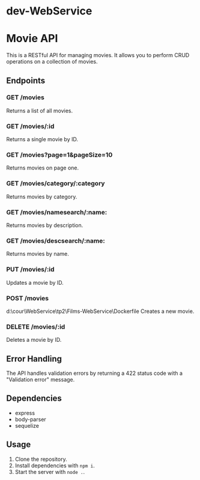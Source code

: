 # dev-WebService
 
# Movie API

This is a RESTful API for managing movies. It allows you to perform CRUD operations on a collection of movies.

## Endpoints

### GET /movies

Returns a list of all movies.

### GET /movies/:id

Returns a single movie by ID.

### GET /movies?page=1&pageSize=10

Returns movies on page one.

### GET /movies/category/:category

Returns movies by category.

### GET /movies/namesearch/:name:

Returns movies by description.

### GET /movies/descsearch/:name:

Returns movies by name.

### PUT /movies/:id

Updates a movie by ID.

### POST /movies
d:\cour\WebService\tp2\Films-WebService\Dockerfile
Creates a new movie.

### DELETE /movies/:id

Deletes a movie by ID.

## Error Handling

The API handles validation errors by returning a 422 status code with a "Validation error" message.

## Dependencies

- express
- body-parser
- sequelize

## Usage

1. Clone the repository.
2. Install dependencies with `npm i`.
3. Start the server with `node .`.